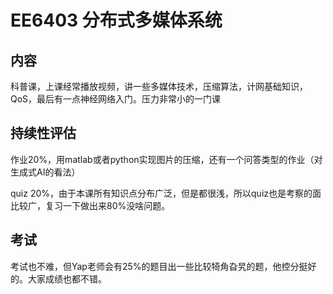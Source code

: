 # EE6403 分布式多媒体系统

## 内容

科普课，上课经常播放视频，讲一些多媒体技术，压缩算法，计网基础知识，QoS，最后有一点神经网络入门。压力非常小的一门课

## 持续性评估

作业20%，用matlab或者python实现图片的压缩，还有一个问答类型的作业（对生成式AI的看法）

quiz 20%，由于本课所有知识点分布广泛，但是都很浅，所以quiz也是考察的面比较广，复习一下做出来80%没啥问题。

## 考试

考试也不难，但Yap老师会有25%的题目出一些比较犄角旮旯的题，他控分挺好的。大家成绩也都不错。
